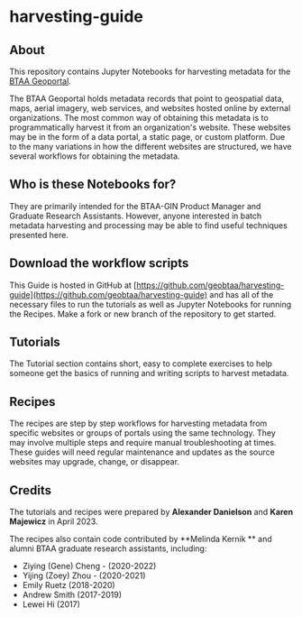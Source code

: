 # harvesting-guide

## About

This repository contains Jupyter Notebooks for harvesting metadata for the [BTAA Geoportal](https://geo.btaa.org).

The BTAA Geoportal holds metadata records that point to geospatial data, maps, aerial imagery, web services, and websites hosted online by external organizations. The most common way of obtaining this metadata is to programmatically harvest it from an organization's website. These websites may be in the form of a data portal, a static page, or custom platform. Due to the many variations in how the different websites are structured, we have several workflows for obtaining the metadata.

## Who is these Notebooks for?

They are primarily intended for the BTAA-GIN Product Manager and Graduate Research Assistants. However, anyone interested in batch metadata harvesting and processing may be able to find useful techniques presented here.

## Download the workflow scripts

This Guide is hosted in GitHub at [https://github.com/geobtaa/harvesting-guide](https://github.com/geobtaa/harvesting-guide) and has all of the necessary files to run the tutorials as well as Jupyter Notebooks for running the Recipes. Make a fork or new branch of the repository to get started.


## Tutorials 
The Tutorial section contains short, easy to complete exercises to help someone get the basics of running and writing scripts to harvest metadata.


## Recipes 
The recipes are step by step workflows for harvesting metadata from specific websites or groups of portals using the same technology. They may involve multiple steps and require manual troubleshooting at times. These guides will need regular maintenance and updates as the source websites may upgrade, change, or disappear.


## Credits

The tutorials and recipes were prepared by **Alexander Danielson** and **Karen Majewicz** in April 2023.  

The recipes also contain code contributed by **Melinda Kernik ** and alumni BTAA graduate research assistants, including:

* Ziying (Gene) Cheng - (2020-2022)
* Yijing (Zoey) Zhou - (2020-2021)
* Emily Ruetz (2018-2020)
* Andrew Smith (2017-2019)
* Lewei Hi (2017)
